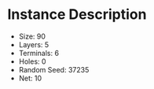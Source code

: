 # Instance Description

* Size: 90
* Layers: 5
* Terminals: 6
* Holes: 0
* Random Seed: 37235
* Net: 10
